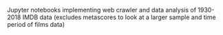 Jupyter notebooks implementing web crawler and data analysis of 1930-2018 IMDB data (excludes metascores to look at a larger
sample and time period of films data)
